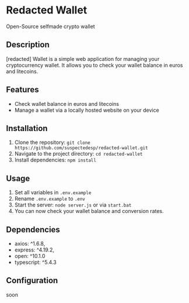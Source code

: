 # Redacted Wallet
Open-Source selfmade crypto wallet

## Description
[redacted] Wallet is a simple web application for managing your cryptocurrency wallet. It allows you to check your wallet balance in euros and litecoins.

## Features
- Check wallet balance in euros and litecoins
- Manage a wallet via a locally hosted website on your device

## Installation
1. Clone the repository: `git clone https://github.com/suspectedesp/redacted-wallet.git`
2. Navigate to the project directory: `cd redacted-wallet`
3. Install dependencies: `npm install`

## Usage
1. Set all variables in `.env.example`
2. Rename `.env.example` to `.env`
3. Start the server: `node server.js` or via `start.bat`
4. You can now check your wallet balance and conversion rates.

## Dependencies
- axios: ^1.6.8,
- express: ^4.19.2,
- open: ^10.1.0
- typescript: ^5.4.3

## Configuration
soon